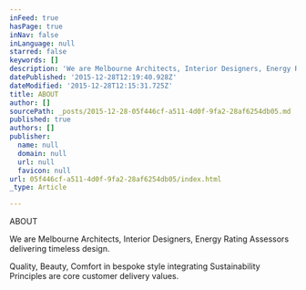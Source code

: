 ```yaml
---
inFeed: true
hasPage: true
inNav: false
inLanguage: null
starred: false
keywords: []
description: 'We are Melbourne Architects, Interior Designers, Energy Rating Assessors delivering timeless design.  Quality, Beauty, Comfort in bespoke style integrating Sustainability Principles are core customer delivery values'
datePublished: '2015-12-28T12:19:40.928Z'
dateModified: '2015-12-28T12:15:31.725Z'
title: ABOUT
author: []
sourcePath: _posts/2015-12-28-05f446cf-a511-4d0f-9fa2-28af6254db05.md
published: true
authors: []
publisher:
  name: null
  domain: null
  url: null
  favicon: null
url: 05f446cf-a511-4d0f-9fa2-28af6254db05/index.html
_type: Article

---
```

ABOUT

We are Melbourne Architects, Interior Designers, Energy Rating Assessors delivering timeless design.

Quality, Beauty, Comfort in bespoke style integrating Sustainability Principles are core customer delivery values.